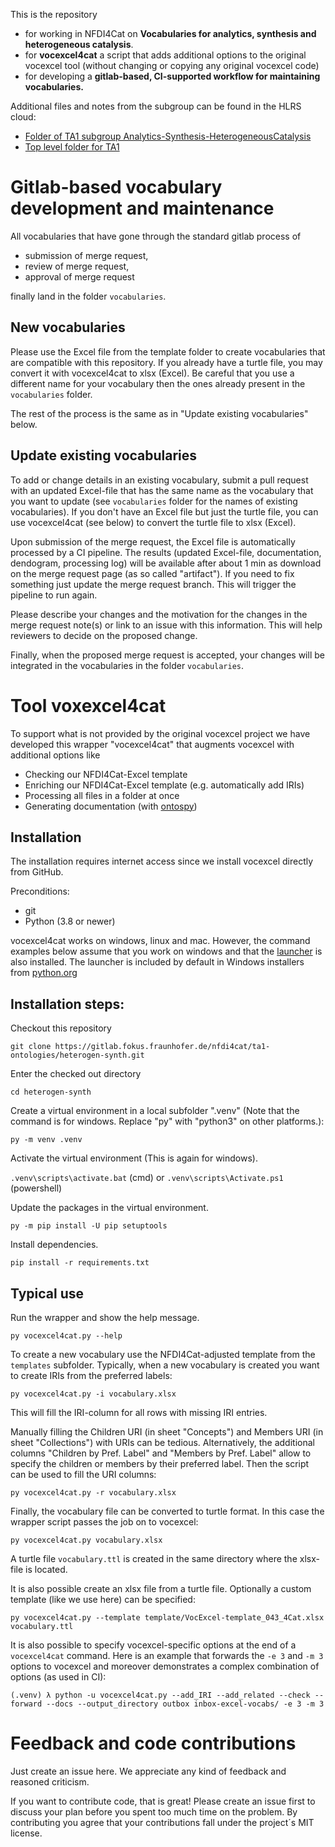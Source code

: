This is the repository
- for working in NFDI4Cat on **Vocabularies for analytics, synthesis and heterogeneous catalysis**.
- for **vocexcel4cat** a script that adds additional options to the original vocexcel tool (without changing or copying any original vocexcel code)
- for developing a **gitlab-based, CI-supported workflow for maintaining vocabularies.**

Additional files and notes from the subgroup can be found in the HLRS cloud:

 * [Folder of TA1 subgroup Analytics-Synthesis-HeterogeneousCatalysis](https://edocs.hlrs.de/nextcloud/apps/files/?dir=/NFDI4Cat/Project-related%20activities/Task%20Areas/TA1/Subgroup_Analytics-Synthesis-HeterogCatalysis&fileid=155479)
 * [Top level folder for TA1](https://edocs.hlrs.de/nextcloud/apps/files/?dir=/NFDI4Cat/Project-related%20activities/Task%20Areas/TA1&fileid=96729)

# Gitlab-based vocabulary development and maintenance

All vocabularies that have gone through the standard gitlab process of 

- submission of merge request,
- review of merge request,
- approval of merge request

finally land in the folder `vocabularies`.

## New vocabularies

Please use the Excel file from the template folder to create vocabularies that are compatible with this repository. If you already have a turtle file, you may convert it with vocexcel4cat to xlsx (Excel). Be careful that you use a different name for your vocabulary then the ones already present in the `vocabularies` folder.

The rest of the process is the same as in "Update existing vocabularies" below.

## Update existing vocabularies

To add or change details in an existing vocabulary, submit a pull request with an updated Excel-file that has the same name as the vocabulary that you want to update (see `vocabularies` folder for the names of existing vocabularies). If you don't have an Excel file but just the turtle file, you can use vocexcel4cat (see below) to convert the turtle file to xlsx (Excel).

Upon submission of the merge request, the Excel file is automatically processed by a CI pipeline. The results (updated Excel-file, documentation, dendogram, processing log) will be available after about 1 min as download on the merge request page (as so called "artifact"). If you need to fix something just update the merge request branch. This will trigger the pipeline to run again.

Please describe your changes and the motivation for the changes in the merge request note(s) or link to an issue with this information. This will help reviewers to decide on the proposed change.

Finally, when the proposed merge request is accepted, your changes will be integrated in the vocabularies in the folder `vocabularies`.


# Tool voxexcel4cat

To support what is not provided by the original vocexcel project we have developed this wrapper "vocexcel4cat" that augments vocexcel with additional options like
- Checking our NFDI4Cat-Excel template 
- Enriching our NFDI4Cat-Excel template (e.g. automatically add IRIs)
- Processing all files in a folder at once
- Generating documentation (with [ontospy](http://lambdamusic.github.io/Ontospy/))

## Installation

The installation requires internet access since we install vocexcel directly from GitHub.

Preconditions:
 * git
 * Python (3.8 or newer)
 
vocexcel4cat works on windows, linux and mac. However, the command examples below assume that you work on windows and that the [launcher](https://docs.python.org/3.10/using/windows.html#python-launcher-for-windows) is also installed. The launcher is included by default in Windows installers from [python.org](https://www.python.org/downloads/)


## Installation steps:

Checkout this repository

`git clone https://gitlab.fokus.fraunhofer.de/nfdi4cat/ta1-ontologies/heterogen-synth.git`

Enter the checked out directory

`cd heterogen-synth`
 
Create a virtual environment in a local subfolder ".venv" (Note that the command is for windows. Replace "py" with "python3" on other platforms.):

`py -m venv .venv`

Activate the virtual environment (This is again for windows).

`.venv\scripts\activate.bat` (cmd) or `.venv\scripts\Activate.ps1` (powershell)

Update the packages in the virtual environment.

`py -m pip install -U pip setuptools`

Install dependencies.

`pip install -r requirements.txt`


## Typical use

Run the wrapper and show the help message.

`py vocexcel4cat.py --help`

To create a new vocabulary use the NFDI4Cat-adjusted template from the  `templates` subfolder. Typically, when a new vocabulary is created you want to create IRIs from the preferred labels:

`py vocexcel4cat.py -i vocabulary.xlsx`

This will fill the IRI-column for all rows with missing IRI entries.

Manually filling the Children URI (in sheet "Concepts") and Members URI (in sheet "Collections") with URIs can be tedious. Alternatively, the additional columns "Children by Pref. Label" and "Members by Pref. Label" allow to specify the children or members by their preferred label. Then the script can be used to fill the URI columns:

`py vocexcel4cat.py -r vocabulary.xlsx`

Finally, the vocabulary file can be converted to turtle format. In this case the wrapper script passes the job on to vocexcel:

`py vocexcel4cat.py vocabulary.xlsx`

A turtle file `vocabulary.ttl` is created in the same directory where the xlsx-file is located.

It is also possible create an xlsx file from a turtle file. Optionally a custom template (like we use here) can be specified:

`py vocexcel4cat.py --template template/VocExcel-template_043_4Cat.xlsx vocabulary.ttl`

It is also possible to specify vocexcel-specific options at the end of a `vocexcel4cat` command. Here is an example that forwards the `-e 3` and `-m 3` options to vocexcel and moreover demonstrates a complex combination of options (as used in CI):

`(.venv) λ python -u vocexcel4cat.py --add_IRI --add_related --check --forward --docs --output_directory outbox inbox-excel-vocabs/ -e 3 -m 3`


# Feedback and code contributions

Just create an issue here. We appreciate any kind of feedback and reasoned criticism.

If you want to contribute code, that is great! Please create an issue first to discuss your plan before you spent too much time on the problem. By contributing you agree that your contributions fall under the project´s MIT license.
